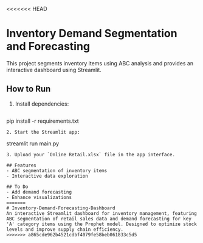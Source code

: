 <<<<<<< HEAD
# Inventory Demand Segmentation and Forecasting

This project segments inventory items using ABC analysis and provides an interactive dashboard using Streamlit.

## How to Run

1. Install dependencies:
   ```
pip install -r requirements.txt
   ```
2. Start the Streamlit app:
   ```
streamlit run main.py
   ```
3. Upload your `Online Retail.xlsx` file in the app interface.

## Features
- ABC segmentation of inventory items
- Interactive data exploration

## To Do
- Add demand forecasting
- Enhance visualizations 
=======
# Inventory-Demand-Forecasting-Dashboard
An interactive Streamlit dashboard for inventory management, featuring ABC segmentation of retail sales data and demand forecasting for key 'A' category items using the Prophet model. Designed to optimize stock levels and improve supply chain efficiency.
>>>>>>> a865cde962b4521cdbf4079fe58beb061833c5d5
